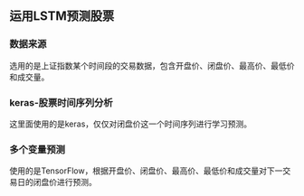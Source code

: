## **运用LSTM预测股票**

### 数据来源
选用的是上证指数某个时间段的交易数据，包含开盘价、闭盘价、最高价、最低价和成交量。

### keras-股票时间序列分析
这里面使用的是keras，仅仅对闭盘价这一个时间序列进行学习预测。

### 多个变量预测
使用的是TensorFlow，根据开盘价、闭盘价、最高价、最低价和成交量对下一交易日的闭盘价进行预测。
